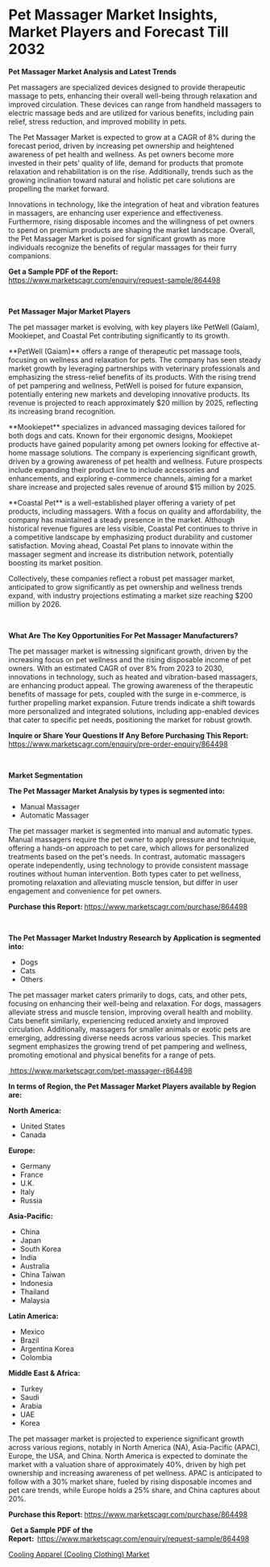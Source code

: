 <p><h1>Pet Massager Market Insights, Market Players and Forecast Till 2032</h1></p><p><strong>Pet Massager Market Analysis and Latest Trends</strong></p>
<p><p>Pet massagers are specialized devices designed to provide therapeutic massage to pets, enhancing their overall well-being through relaxation and improved circulation. These devices can range from handheld massagers to electric massage beds and are utilized for various benefits, including pain relief, stress reduction, and improved mobility in pets.</p><p>The Pet Massager Market is expected to grow at a CAGR of 8% during the forecast period, driven by increasing pet ownership and heightened awareness of pet health and wellness. As pet owners become more invested in their pets' quality of life, demand for products that promote relaxation and rehabilitation is on the rise. Additionally, trends such as the growing inclination toward natural and holistic pet care solutions are propelling the market forward.</p><p>Innovations in technology, like the integration of heat and vibration features in massagers, are enhancing user experience and effectiveness. Furthermore, rising disposable incomes and the willingness of pet owners to spend on premium products are shaping the market landscape. Overall, the Pet Massager Market is poised for significant growth as more individuals recognize the benefits of regular massages for their furry companions.</p></p>
<p><strong>Get a Sample PDF of the Report:&nbsp;</strong> <a href="https://www.marketscagr.com/enquiry/request-sample/864498?utm_campaign=2208&utm_medium=2&utm_source=Github&utm_content=ia&utm_term=08022025&utm_id=pet-massager">https://www.marketscagr.com/enquiry/request-sample/864498</a></p>
<p>&nbsp;</p>
<p><strong>Pet Massager Major Market Players</strong></p>
<p><p>The pet massager market is evolving, with key players like PetWell (Gaiam), Mookiepet, and Coastal Pet contributing significantly to its growth. </p><p>**PetWell (Gaiam)** offers a range of therapeutic pet massage tools, focusing on wellness and relaxation for pets. The company has seen steady market growth by leveraging partnerships with veterinary professionals and emphasizing the stress-relief benefits of its products. With the rising trend of pet pampering and wellness, PetWell is poised for future expansion, potentially entering new markets and developing innovative products. Its revenue is projected to reach approximately $20 million by 2025, reflecting its increasing brand recognition.</p><p>**Mookiepet** specializes in advanced massaging devices tailored for both dogs and cats. Known for their ergonomic designs, Mookiepet products have gained popularity among pet owners looking for effective at-home massage solutions. The company is experiencing significant growth, driven by a growing awareness of pet health and wellness. Future prospects include expanding their product line to include accessories and enhancements, and exploring e-commerce channels, aiming for a market share increase and projected sales revenue of around $15 million by 2025.</p><p>**Coastal Pet** is a well-established player offering a variety of pet products, including massagers. With a focus on quality and affordability, the company has maintained a steady presence in the market. Although historical revenue figures are less visible, Coastal Pet continues to thrive in a competitive landscape by emphasizing product durability and customer satisfaction. Moving ahead, Coastal Pet plans to innovate within the massager segment and increase its distribution network, potentially boosting its market position.</p><p>Collectively, these companies reflect a robust pet massager market, anticipated to grow significantly as pet ownership and wellness trends expand, with industry projections estimating a market size reaching $200 million by 2026.</p></p>
<p>&nbsp;</p>
<p><strong>What Are The Key Opportunities For Pet Massager Manufacturers?</strong></p>
<p><p>The pet massager market is witnessing significant growth, driven by the increasing focus on pet wellness and the rising disposable income of pet owners. With an estimated CAGR of over 8% from 2023 to 2030, innovations in technology, such as heated and vibration-based massagers, are enhancing product appeal. The growing awareness of the therapeutic benefits of massage for pets, coupled with the surge in e-commerce, is further propelling market expansion. Future trends indicate a shift towards more personalized and integrated solutions, including app-enabled devices that cater to specific pet needs, positioning the market for robust growth.</p></p>
<p><strong>Inquire or Share Your Questions If Any Before Purchasing This Report:</strong> <a href="https://www.marketscagr.com/enquiry/pre-order-enquiry/864498?utm_campaign=2208&utm_medium=2&utm_source=Github&utm_content=ia&utm_term=08022025&utm_id=pet-massager">https://www.marketscagr.com/enquiry/pre-order-enquiry/864498</a></p>
<p>&nbsp;</p>
<p><strong>Market Segmentation</strong></p>
<p><strong>The Pet Massager Market Analysis by types is segmented into:</strong></p>
<p><ul><li>Manual Massager</li><li>Automatic Massager</li></ul></p>
<p><p>The pet massager market is segmented into manual and automatic types. Manual massagers require the pet owner to apply pressure and technique, offering a hands-on approach to pet care, which allows for personalized treatments based on the pet's needs. In contrast, automatic massagers operate independently, using technology to provide consistent massage routines without human intervention. Both types cater to pet wellness, promoting relaxation and alleviating muscle tension, but differ in user engagement and convenience for pet owners.</p></p>
<p><strong>Purchase this Report:&nbsp;</strong><a href="https://www.marketscagr.com/purchase/864498?utm_campaign=2208&utm_medium=2&utm_source=Github&utm_content=ia&utm_term=08022025&utm_id=pet-massager">https://www.marketscagr.com/purchase/864498</a></p>
<p>&nbsp;</p>
<p><strong>The Pet Massager Market Industry Research by Application is segmented into:</strong></p>
<p><ul><li>Dogs</li><li>Cats</li><li>Others</li></ul></p>
<p><p>The pet massager market caters primarily to dogs, cats, and other pets, focusing on enhancing their well-being and relaxation. For dogs, massagers alleviate stress and muscle tension, improving overall health and mobility. Cats benefit similarly, experiencing reduced anxiety and improved circulation. Additionally, massagers for smaller animals or exotic pets are emerging, addressing diverse needs across various species. This market segment emphasizes the growing trend of pet pampering and wellness, promoting emotional and physical benefits for a range of pets.</p></p>
<p><a href="https://www.marketscagr.com/pet-massager-r864498?utm_campaign=2208&utm_medium=2&utm_source=Github&utm_content=ia&utm_term=08022025&utm_id=pet-massager">&nbsp;https://www.marketscagr.com/pet-massager-r864498</a></p>
<p><strong>In terms of Region, the Pet Massager Market Players available by Region are:</strong></p>
<p>
    <p> <strong> North America: </strong>
        <ul>
            <li>United States</li>
            <li>Canada</li>
        </ul>
        </p> 
    <p> <strong> Europe: </strong>
        <ul>
            <li>Germany</li>
            <li>France</li>
            <li>U.K.</li>
            <li>Italy</li>
            <li>Russia</li>
        </ul>
        </p> 
    <p> <strong> Asia-Pacific: </strong>
        <ul>
            <li>China</li>
            <li>Japan</li>
            <li>South Korea</li>
            <li>India</li>
            <li>Australia</li>
            <li>China Taiwan</li>
            <li>Indonesia</li>
            <li>Thailand</li>
            <li>Malaysia</li>
        </ul>
        </p> 
    <p> <strong> Latin America: </strong>
        <ul>
            <li>Mexico</li>
            <li>Brazil</li>
            <li>Argentina Korea</li>
            <li>Colombia</li>
        </ul>
        </p> 
    <p> <strong> Middle East & Africa: </strong>
        <ul>
            <li>Turkey</li>
            <li>Saudi</li>
            <li>Arabia</li>
            <li>UAE</li>
            <li>Korea</li>
        </ul>
    </p>
    </p>
<p><p>The pet massager market is projected to experience significant growth across various regions, notably in North America (NA), Asia-Pacific (APAC), Europe, the USA, and China. North America is expected to dominate the market with a valuation share of approximately 40%, driven by high pet ownership and increasing awareness of pet wellness. APAC is anticipated to follow with a 30% market share, fueled by rising disposable incomes and pet care trends, while Europe holds a 25% share, and China captures about 20%.</p></p>
<p><strong>Purchase this Report: </strong><a href="https://www.marketscagr.com/purchase/864498?utm_campaign=2208&utm_medium=2&utm_source=Github&utm_content=ia&utm_term=08022025&utm_id=pet-massager">https://www.marketscagr.com/purchase/864498</a></p>
<p>&nbsp;<strong>Get a Sample PDF of the Report:&nbsp;&nbsp;</strong><a href="https://www.marketscagr.com/enquiry/request-sample/864498?utm_campaign=2208&utm_medium=2&utm_source=Github&utm_content=ia&utm_term=08022025&utm_id=pet-massager">https://www.marketscagr.com/enquiry/request-sample/864498</a></p>
<p><strong></strong></p>
<p><p><a href="https://github.com/abbislposival/Market-Research-Report-List-1/blob/main/cooling-apparel-cooling-clothing-market.md?utm_campaign=2208&utm_medium=2&utm_source=Github&utm_content=ia&utm_term=08022025&utm_id=pet-massager">Cooling Apparel (Cooling Clothing) Market</a></p></p>